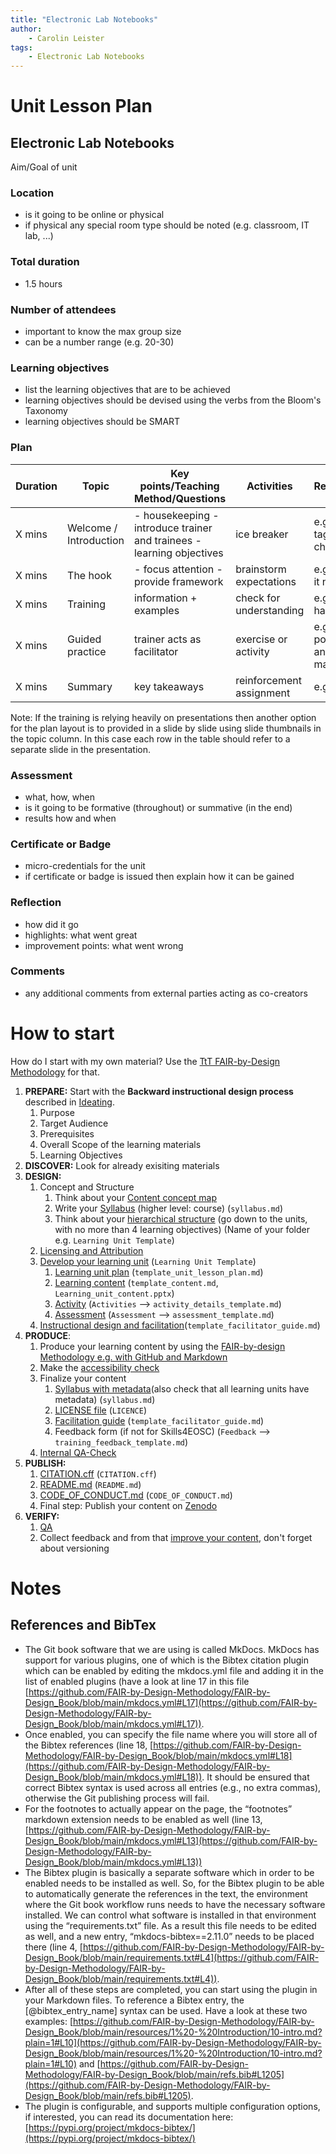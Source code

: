 ```yaml
---
title: "Electronic Lab Notebooks"
author: 
    - Carolin Leister
tags: 
    - Electronic Lab Notebooks
---
```


# Unit Lesson Plan

## Electronic Lab Notebooks

Aim/Goal of unit

### Location
- is it going to be online or physical
- if physical any special room type should be noted (e.g. classroom, IT lab, ...)

### Total duration
- 1.5 hours

### Number of attendees
- important to know the max group size
- can be a number range (e.g. 20-30)

### Learning objectives
- list the learning objectives that are to be achieved
- learning objectives should be devised using the verbs from the Bloom's Taxonomy
- learning objectives should be SMART

### Plan
| Duration | Topic                  | Key points/Teaching Method/Questions                                   | Activities               | Resources                  |
|----------|------------------------|------------------------------------------------------------------------|--------------------------|----------------------------|
| X mins   | Welcome / Introduction | - housekeeping  - introduce trainer and trainees - learning objectives | ice breaker              | e.g. name tags, flip chart |
| X mins   | The hook               | - focus attention - provide framework                                  | brainstorm expectations  | e.g. post-it notes         |
| X mins   | Training               | information + examples                                                 | check for understanding  | e.g. pptx + handouts       |
| X mins   | Guided practice        | trainer acts as facilitator                                            | exercise or activity     | e.g. posters and markers   |
| X mins   | Summary                | key takeaways                                                          | reinforcement assignment | e.g. cards                 |

Note: If the training is relying heavily on presentations then another option for the plan layout is to provided in a slide by slide using slide thumbnails in the topic column. In this case each row in the table should refer to a separate slide in the presentation.


### Assessment
- what, how, when
- is it going to be formative (throughout) or summative (in the end)
- results how and when

### Certificate or Badge
- micro-credentials for the unit
- if certificate or badge is issued then explain how it can be gained

### Reflection
- how did it go
- highlights: what went great
- improvement points: what went wrong

### Comments
- any additional comments from external parties acting as co-creators

# How to start

How do I start with my own material? Use the [TtT FAIR-by-Design Methodology](https://fair-by-design-methodology.github.io/FAIR-by-Design_ToT/latest/) for that.

1. **PREPARE:** Start with the **Backward instructional design process** described in [Ideating](https://fair-by-design-methodology.github.io/FAIR-by-Design_ToT/latest/Stage%201%20%E2%80%93%20Prepare/02-Preparing%20FAIR%20Learning%20Objects/02-Preparing%20FAIR%20Learning%20Objects_cont/).
	1. Purpose
	2. Target Audience
	3. Prerequisites
	4. Overall Scope of the learning materials
	5. Learning Objectives
2. **DISCOVER:** Look for already exisiting materials 
3. **DESIGN:**
	1. Concept and Structure
		1. Think about your [Content concept map](https://fair-by-design-methodology.github.io/FAIR-by-Design_ToT/latest/Stage%203%20%E2%80%93%20Design/04-Conceptualisation/04-Conceptualisation/#content-concept-map)
		2. Write your [Syllabus](https://fair-by-design-methodology.github.io/FAIR-by-Design_ToT/latest/Stage%203%20%E2%80%93%20Design/04-Conceptualisation/04-Conceptualisation/#syllabus) (higher level: course) (`syllabus.md`)
		3. Think about your [hierarchical structure](https://fair-by-design-methodology.github.io/FAIR-by-Design_ToT/latest/Stage%203%20%E2%80%93%20Design/05-Hierarchical%20Structure/05-HierarchicalStructure/#learning-structure) (go down to the units, with no more than 4 learning objectives) (Name of your folder e.g. `Learning Unit Template`)
	2. [Licensing and Attribution](https://fair-by-design-methodology.github.io/FAIR-by-Design_ToT/latest/Stage%203%20%E2%80%93%20Design/05-Hierarchical%20Structure/05-HierarchicalStructure/#licensing-and-attribution)
	3. [Develop your learning unit](https://fair-by-design-methodology.github.io/FAIR-by-Design_ToT/latest/Stage%203%20%E2%80%93%20Design/06-Learning%20unit%20development/06-LearningUnitDevelopment/) (`Learning Unit Template`)
		1. [Learning unit plan](https://fair-by-design-methodology.github.io/FAIR-by-Design_ToT/latest/Stage%203%20%E2%80%93%20Design/06-Learning%20unit%20development/06-LearningUnitDevelopment/#learning-unit-plan) (`template_unit_lesson_plan.md`)
		2. [Learning content](https://fair-by-design-methodology.github.io/FAIR-by-Design_ToT/latest/Stage%203%20%E2%80%93%20Design/06-Learning%20unit%20development/06-LearningUnitDevelopment/#learning-content) (`template_content.md`, `Learning_unit_content.pptx`)
		3. [Activity](https://fair-by-design-methodology.github.io/FAIR-by-Design_ToT/latest/Stage%203%20%E2%80%93%20Design/06-Learning%20unit%20development/06-LearningUnitDevelopment/#activity-details) (`Activities` --> `activity_details_template.md`)
		4. [Assessment](https://fair-by-design-methodology.github.io/FAIR-by-Design_ToT/latest/Stage%203%20%E2%80%93%20Design/06-Learning%20unit%20development/06-LearningUnitDevelopment/#assessment) (`Assessment` --> `assessment_template.md`)
	4. [Instructional design and facilitation](https://fair-by-design-methodology.github.io/FAIR-by-Design_ToT/latest/Stage%203%20%E2%80%93%20Design/07-Facilitation/07-Facilitation/)(`template_facilitator_guide.md`)
4. **PRODUCE**:
	1. Produce your learning content by using the [FAIR-by-design Methodology e.g. with GitHub and Markdown](https://fair-by-design-methodology.github.io/FAIR-by-Design_ToT/latest/Stage%204%20%E2%80%93%20Produce/08-Development%20Tools/08-Introduction%20to%20Markdown%20and%20Git/)
	2. Make the [accessibility check](https://fair-by-design-methodology.github.io/FAIR-by-Design_ToT/latest/Stage%205%20%E2%80%93%20Publish/17-Zenodo%20Publishing/17-Zenodo%20Publishing/)
	3. Finalize your content
		1. [Syllabus with metadata](https://fair-by-design-methodology.github.io/FAIR-by-Design_ToT/latest/Stage%204%20%E2%80%93%20Produce/12-Content%20Finalisation/12-Content_finalisation/#syllabus-and-machine-readable-metadata)(also check that all learning units have metadata) (`syllabus.md`)
		2. [LICENSE file](https://fair-by-design-methodology.github.io/FAIR-by-Design_ToT/latest/Stage%204%20%E2%80%93%20Produce/12-Content%20Finalisation/12-Content_finalisation/#updating-the-license) (`LICENCE`)
		3. [Facilitation guide](https://fair-by-design-methodology.github.io/FAIR-by-Design_ToT/latest/Stage%204%20%E2%80%93%20Produce/12-Content%20Finalisation/12-Content_finalisation/#defining-the-facilitation-guide) (`template_facilitator_guide.md`)
		4. Feedback form (if not for Skills4EOSC) (`Feedback` --> `training_feedback_template.md`)
	4. [Internal QA-Check](https://fair-by-design-methodology.github.io/FAIR-by-Design_ToT/latest/Stage%204%20%E2%80%93%20Produce/13-Internal%20QA/13-Internal_QA/)
5. **PUBLISH:**
	1. [CITATION.cff](https://fair-by-design-methodology.github.io/FAIR-by-Design_ToT/latest/Stage%205%20%E2%80%93%20Publish/16-Publishing%20Preparations/16-Publishing%20Preparations/#filling-out-citationcff) (`CITATION.cff`)
	2. [README.md](https://fair-by-design-methodology.github.io/FAIR-by-Design_ToT/latest/Stage%205%20%E2%80%93%20Publish/16-Publishing%20Preparations/16-Publishing%20Preparations/#filling-out-readmemd) (`README.md`)
	3. [CODE_OF_CONDUCT.md](https://fair-by-design-methodology.github.io/FAIR-by-Design_ToT/latest/Stage%205%20%E2%80%93%20Publish/16-Publishing%20Preparations/16-Publishing%20Preparations/#filling-out-code_of_conductmd) (`CODE_OF_CONDUCT.md`)
	4. Final step: Publish your content on [Zenodo](https://fair-by-design-methodology.github.io/FAIR-by-Design_ToT/latest/Stage%205%20%E2%80%93%20Publish/17-Zenodo%20Publishing/17-Zenodo%20Publishing/)
6. **VERIFY:**
	1. [QA](https://fair-by-design-methodology.github.io/FAIR-by-Design_ToT/latest/Stage%206%20%E2%80%93%20Verify/19-Final%20QA%20check/19-finalQA/)
	2. Collect feedback and from that [improve your content](https://fair-by-design-methodology.github.io/FAIR-by-Design_ToT/latest/Stage%206%20%E2%80%93%20Verify/20-Continuous%20Improvement/20-CI/), don't forget about versioning

# Notes

## References and BibTex

- The Git book software that we are using is called MkDocs. MkDocs has support for various plugins, one of which is the Bibtex citation plugin which can be enabled by editing the mkdocs.yml file and adding it in the list of enabled plugins (have a look at line 17 in this file [https://github.com/FAIR-by-Design-Methodology/FAIR-by-Design_Book/blob/main/mkdocs.yml#L17](https://github.com/FAIR-by-Design-Methodology/FAIR-by-Design_Book/blob/main/mkdocs.yml#L17)).
- Once enabled, you can specify the file name where you will store all of the Bibtex references (line 18, [https://github.com/FAIR-by-Design-Methodology/FAIR-by-Design_Book/blob/main/mkdocs.yml#L18](https://github.com/FAIR-by-Design-Methodology/FAIR-by-Design_Book/blob/main/mkdocs.yml#L18)). It should be ensured that correct Bibtex syntax is used across all entries (e.g., no extra commas), otherwise the Git publishing process will fail.
- For the footnotes to actually appear on the page, the “footnotes” markdown extension needs to be enabled as well (line 13, [https://github.com/FAIR-by-Design-Methodology/FAIR-by-Design_Book/blob/main/mkdocs.yml#L13](https://github.com/FAIR-by-Design-Methodology/FAIR-by-Design_Book/blob/main/mkdocs.yml#L13))
- The Bibtex plugin is basically a separate software which in order to be enabled needs to be installed as well. So, for the Bibtex plugin to be able to automatically generate the references in the text, the environment where the Git book workflow runs needs to have the necessary software installed. We can control what software is installed in that environment using the “requirements.txt” file. As a result this file needs to be edited as well, and a new entry, “mkdocs-bibtex==2.11.0” needs to be placed there (line 4, [https://github.com/FAIR-by-Design-Methodology/FAIR-by-Design_Book/blob/main/requirements.txt#L4](https://github.com/FAIR-by-Design-Methodology/FAIR-by-Design_Book/blob/main/requirements.txt#L4)).
- After all of these steps are completed, you can start using the plugin in your Markdown files. To reference a Bibtex entry, the [@bibtex_entry_name] syntax can be used. Have a look at these two examples: [https://github.com/FAIR-by-Design-Methodology/FAIR-by-Design_Book/blob/main/resources/1%20-%20Introduction/10-intro.md?plain=1#L10](https://github.com/FAIR-by-Design-Methodology/FAIR-by-Design_Book/blob/main/resources/1%20-%20Introduction/10-intro.md?plain=1#L10) and [https://github.com/FAIR-by-Design-Methodology/FAIR-by-Design_Book/blob/main/refs.bib#L1205](https://github.com/FAIR-by-Design-Methodology/FAIR-by-Design_Book/blob/main/refs.bib#L1205).
- The plugin is configurable, and supports multiple configuration options, if interested, you can read its documentation here: [https://pypi.org/project/mkdocs-bibtex/](https://pypi.org/project/mkdocs-bibtex/)